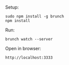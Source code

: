Setup:
```
sudo npm install -g brunch
npm install
```

Run:
```
brunch watch --server
```

Open in browser:
```
http://localhost:3333
```
